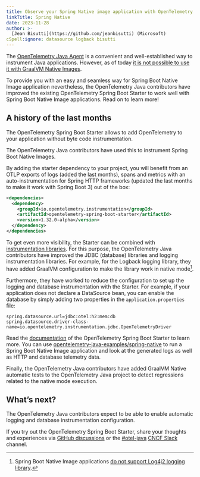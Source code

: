 ```yaml
---
title: Observe your Spring Native image application with OpenTelemetry
linkTitle: Spring Native
date: 2023-11-28
author: >-
  [Jean Bisutti](https://github.com/jeanbisutti) (Microsoft)
cSpell:ignore: datasource logback bisutti
---
```


The
[OpenTelemetry Java Agent](<[/docs/instrumentation/java/automatic/](https://opentelemetry.io/docs/instrumentation/java/automatic/)>)
is a convenient and well-established way to instrument Java applications.
However, as of today
[it is not possible to use it with GraalVM Native Images](https://github.com/oracle/graal/issues/1065).

To provide you with an easy and seamless way for Spring Boot Native Image
application nevertheless, the OpenTelemetry Java contributors have improved the
existing OpenTelemetry Spring Boot Starter to work well with Spring Boot Native
Image applications. Read on to learn more!

## A history of the last months

The OpenTelemetry Spring Boot Starter allows to add OpenTelemetry to your
application without byte code instrumentation.

The OpenTelemetry Java contributors have used this to instrument Spring Boot
Native Images.

By adding the starter dependency to your project, you will benefit from an OTLP
exports of logs (added the last months), spans and metrics with an
auto-instrumentation for Spring HTTP frameworks (updated the last months to make it work with Spring Boot 3) out of the box:

```xml
<dependencies>
  <dependency>
    <groupId>io.opentelemetry.instrumentation</groupId>
    <artifactId>opentelemetry-spring-boot-starter</artifactId>
    <version>1.32.0-alpha</version>
  </dependency>
</dependencies>
```

To get even more visibility, the Starter can be combined with
[instrumentation libraries](/docs/instrumentation/java/libraries/). For this
purpose, the OpenTelemetry Java contributors have improved the JDBC (database)
libraries and logging instrumentation libraries. For example, for the Logback
logging library, they have added GraalVM configuration to make the library work
in native mode[^1].

Furthermore, they have worked to reduce the configuration to set up the logging
and database instrumentation with the Starter. For example, if your application
does not declare a DataSource bean, you can enable the database by simply adding
two properties in the `application.properties` file:

```properties
spring.datasource.url=jdbc:otel:h2:mem:db
spring.datasource.driver-class-name=io.opentelemetry.instrumentation.jdbc.OpenTelemetryDriver
```

Read the
[documentation](https://opentelemetry.io/docs/instrumentation/java/automatic/spring-boot/)
of the OpenTelemetry Spring Boot Starter to learn more. You can use
[opentelemetry-java-examples/spring-native](https://github.com/open-telemetry/opentelemetry-java-examples/tree/main/spring-native)
to run a Spring Boot Native Image application and look at the generated logs as
well as HTTP and database telemetry data.

Finally, the OpenTelemetry Java contributors have added GraalVM Native automatic
tests to the OpenTelemetry Java project to detect regressions related to the
native mode execution.

## What’s next?

The OpenTelemetry Java contributors expect to be able to enable automatic
logging and database instrumentation configuration.

If you try out the OpenTelemetry Spring Boot Starter, share your thoughts and
experiences via
[GitHub discussions](https://github.com/open-telemetry/opentelemetry-java/discussions)
or the [#otel-java](https://cloud-native.slack.com/archives/C014L2KCTE3)
[CNCF Slack](https://slack.cncf.io) channel.

[^1]:
    Spring Boot Native Image applications
    [do not support Log4j2 logging library](https://github.com/spring-projects/spring-boot/wiki/Spring-Boot-with-GraalVM).
